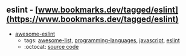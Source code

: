 eslint - [www.bookmarks.dev/tagged/eslint](https://www.bookmarks.dev/tagged/eslint)
---
* [awesome-eslint](https://github.com/dustinspecker/awesome-eslint#readme)
    * tags: [awesome-list](../tagged/awesome-list.md), [programming-languages](../tagged/programming-languages.md), [javascript](../tagged/javascript.md), [eslint](../tagged/eslint.md)
    * :octocat: [source code](https://github.com/dustinspecker/awesome-eslint#readme)
